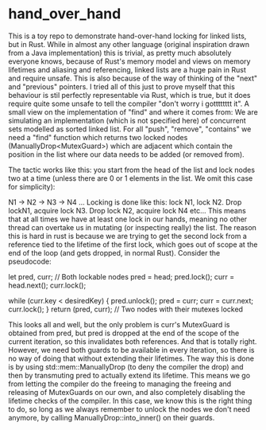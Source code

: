 # hand_over_hand
This is a toy repo to demonstrate hand-over-hand locking for linked lists, but in Rust. While in almost any other language (original inspiration drawn from a Java implementation) this is trivial, as pretty much absolutely everyone knows, because of Rust's memory model and views on memory lifetimes and aliasing and referencing, linked lists are a huge pain in Rust and require unsafe. This is also because of the way of thinking of the "next" and "previous" pointers. I tried all of this just to prove myself that this behaviour is stil perfectly representable via Rust, which is true, but it does require quite some unsafe to tell the compiler "don't worry i gotttttttt it". A small view on the implementation of "find" and where it comes from:
We are simulating an implementation (which is not specified here) of concurrent sets modelled as sorted linked list. For all "push", "remove", "contains" we need a "find" function which returns two locked nodes (ManuallyDrop<MutexGuard<Node>>) which are adjacent which contain the position in the list where our data needs to be added (or removed from).

The tactic works like this: you start from the head of the list and lock nodes two at a time (unless there are 0 or 1 elements in the list. We omit this case for simplicity):

N1 -> N2 -> N3 -> N4 ...
Locking is done like this: lock N1, lock N2. Drop lockN1, acquire lock N3. Drop lock N2, acquire lock N4 etc... This means that at all times we have at least one lock in our hands, meaning no other thread can overtake us in mutating (or inspecting really) the list. The reason this is hard in rust is because we are trying to get the second lock from a reference tied to the lifetime of the first lock, which goes out of scope at the end of the loop (and gets dropped, in normal Rust).
Consider the pseudocode:

let pred, curr; // Both lockable nodes
pred = head;
pred.lock();
curr = head.next();
curr.lock();

while (curr.key < desiredKey) {
  pred.unlock();
  pred = curr;
  curr = curr.next;
  curr.lock();
}
return (pred, curr); // Two nodes with their mutexes locked

This looks all and well, but the only problem is curr's MutexGuard is obtained from pred, but pred is dropped at the end of the scope of the current iteration, so this invalidates both references. And that is totally right. However, we need both guards to be available in every iteration, so there is no way of doing that without extending their lifetimes. The way this is done is by using std::mem::ManuallyDrop (to deny the compiler the drop) and then by transmuting pred to actually extend its lifetime. This means we go from letting the compiler do the freeing to managing the freeing and releasing of MutexGuards on our own, and also completely disabling the lifetime checks of the compiler. In this case, we know this is the right thing to do, so long as we always remember to unlock the nodes we don't need anymore, by calling ManuallyDrop::into_inner() on their guards.
